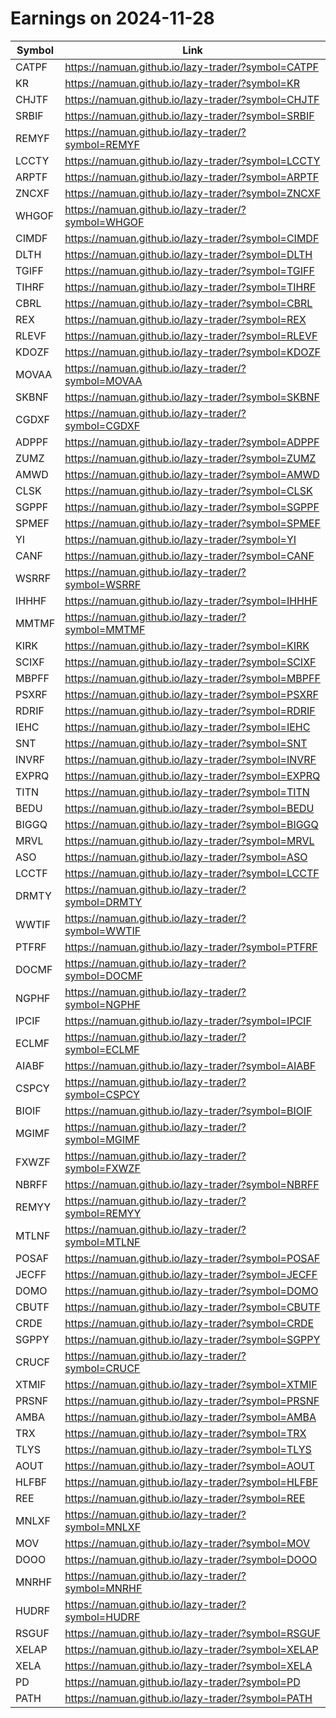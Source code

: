 # Earnings on 2024-11-28

| Symbol | Link |
| ---| --- |
| CATPF | https://namuan.github.io/lazy-trader/?symbol=CATPF |
| KR | https://namuan.github.io/lazy-trader/?symbol=KR |
| CHJTF | https://namuan.github.io/lazy-trader/?symbol=CHJTF |
| SRBIF | https://namuan.github.io/lazy-trader/?symbol=SRBIF |
| REMYF | https://namuan.github.io/lazy-trader/?symbol=REMYF |
| LCCTY | https://namuan.github.io/lazy-trader/?symbol=LCCTY |
| ARPTF | https://namuan.github.io/lazy-trader/?symbol=ARPTF |
| ZNCXF | https://namuan.github.io/lazy-trader/?symbol=ZNCXF |
| WHGOF | https://namuan.github.io/lazy-trader/?symbol=WHGOF |
| CIMDF | https://namuan.github.io/lazy-trader/?symbol=CIMDF |
| DLTH | https://namuan.github.io/lazy-trader/?symbol=DLTH |
| TGIFF | https://namuan.github.io/lazy-trader/?symbol=TGIFF |
| TIHRF | https://namuan.github.io/lazy-trader/?symbol=TIHRF |
| CBRL | https://namuan.github.io/lazy-trader/?symbol=CBRL |
| REX | https://namuan.github.io/lazy-trader/?symbol=REX |
| RLEVF | https://namuan.github.io/lazy-trader/?symbol=RLEVF |
| KDOZF | https://namuan.github.io/lazy-trader/?symbol=KDOZF |
| MOVAA | https://namuan.github.io/lazy-trader/?symbol=MOVAA |
| SKBNF | https://namuan.github.io/lazy-trader/?symbol=SKBNF |
| CGDXF | https://namuan.github.io/lazy-trader/?symbol=CGDXF |
| ADPPF | https://namuan.github.io/lazy-trader/?symbol=ADPPF |
| ZUMZ | https://namuan.github.io/lazy-trader/?symbol=ZUMZ |
| AMWD | https://namuan.github.io/lazy-trader/?symbol=AMWD |
| CLSK | https://namuan.github.io/lazy-trader/?symbol=CLSK |
| SGPPF | https://namuan.github.io/lazy-trader/?symbol=SGPPF |
| SPMEF | https://namuan.github.io/lazy-trader/?symbol=SPMEF |
| YI | https://namuan.github.io/lazy-trader/?symbol=YI |
| CANF | https://namuan.github.io/lazy-trader/?symbol=CANF |
| WSRRF | https://namuan.github.io/lazy-trader/?symbol=WSRRF |
| IHHHF | https://namuan.github.io/lazy-trader/?symbol=IHHHF |
| MMTMF | https://namuan.github.io/lazy-trader/?symbol=MMTMF |
| KIRK | https://namuan.github.io/lazy-trader/?symbol=KIRK |
| SCIXF | https://namuan.github.io/lazy-trader/?symbol=SCIXF |
| MBPFF | https://namuan.github.io/lazy-trader/?symbol=MBPFF |
| PSXRF | https://namuan.github.io/lazy-trader/?symbol=PSXRF |
| RDRIF | https://namuan.github.io/lazy-trader/?symbol=RDRIF |
| IEHC | https://namuan.github.io/lazy-trader/?symbol=IEHC |
| SNT | https://namuan.github.io/lazy-trader/?symbol=SNT |
| INVRF | https://namuan.github.io/lazy-trader/?symbol=INVRF |
| EXPRQ | https://namuan.github.io/lazy-trader/?symbol=EXPRQ |
| TITN | https://namuan.github.io/lazy-trader/?symbol=TITN |
| BEDU | https://namuan.github.io/lazy-trader/?symbol=BEDU |
| BIGGQ | https://namuan.github.io/lazy-trader/?symbol=BIGGQ |
| MRVL | https://namuan.github.io/lazy-trader/?symbol=MRVL |
| ASO | https://namuan.github.io/lazy-trader/?symbol=ASO |
| LCCTF | https://namuan.github.io/lazy-trader/?symbol=LCCTF |
| DRMTY | https://namuan.github.io/lazy-trader/?symbol=DRMTY |
| WWTIF | https://namuan.github.io/lazy-trader/?symbol=WWTIF |
| PTFRF | https://namuan.github.io/lazy-trader/?symbol=PTFRF |
| DOCMF | https://namuan.github.io/lazy-trader/?symbol=DOCMF |
| NGPHF | https://namuan.github.io/lazy-trader/?symbol=NGPHF |
| IPCIF | https://namuan.github.io/lazy-trader/?symbol=IPCIF |
| ECLMF | https://namuan.github.io/lazy-trader/?symbol=ECLMF |
| AIABF | https://namuan.github.io/lazy-trader/?symbol=AIABF |
| CSPCY | https://namuan.github.io/lazy-trader/?symbol=CSPCY |
| BIOIF | https://namuan.github.io/lazy-trader/?symbol=BIOIF |
| MGIMF | https://namuan.github.io/lazy-trader/?symbol=MGIMF |
| FXWZF | https://namuan.github.io/lazy-trader/?symbol=FXWZF |
| NBRFF | https://namuan.github.io/lazy-trader/?symbol=NBRFF |
| REMYY | https://namuan.github.io/lazy-trader/?symbol=REMYY |
| MTLNF | https://namuan.github.io/lazy-trader/?symbol=MTLNF |
| POSAF | https://namuan.github.io/lazy-trader/?symbol=POSAF |
| JECFF | https://namuan.github.io/lazy-trader/?symbol=JECFF |
| DOMO | https://namuan.github.io/lazy-trader/?symbol=DOMO |
| CBUTF | https://namuan.github.io/lazy-trader/?symbol=CBUTF |
| CRDE | https://namuan.github.io/lazy-trader/?symbol=CRDE |
| SGPPY | https://namuan.github.io/lazy-trader/?symbol=SGPPY |
| CRUCF | https://namuan.github.io/lazy-trader/?symbol=CRUCF |
| XTMIF | https://namuan.github.io/lazy-trader/?symbol=XTMIF |
| PRSNF | https://namuan.github.io/lazy-trader/?symbol=PRSNF |
| AMBA | https://namuan.github.io/lazy-trader/?symbol=AMBA |
| TRX | https://namuan.github.io/lazy-trader/?symbol=TRX |
| TLYS | https://namuan.github.io/lazy-trader/?symbol=TLYS |
| AOUT | https://namuan.github.io/lazy-trader/?symbol=AOUT |
| HLFBF | https://namuan.github.io/lazy-trader/?symbol=HLFBF |
| REE | https://namuan.github.io/lazy-trader/?symbol=REE |
| MNLXF | https://namuan.github.io/lazy-trader/?symbol=MNLXF |
| MOV | https://namuan.github.io/lazy-trader/?symbol=MOV |
| DOOO | https://namuan.github.io/lazy-trader/?symbol=DOOO |
| MNRHF | https://namuan.github.io/lazy-trader/?symbol=MNRHF |
| HUDRF | https://namuan.github.io/lazy-trader/?symbol=HUDRF |
| RSGUF | https://namuan.github.io/lazy-trader/?symbol=RSGUF |
| XELAP | https://namuan.github.io/lazy-trader/?symbol=XELAP |
| XELA | https://namuan.github.io/lazy-trader/?symbol=XELA |
| PD | https://namuan.github.io/lazy-trader/?symbol=PD |
| PATH | https://namuan.github.io/lazy-trader/?symbol=PATH |